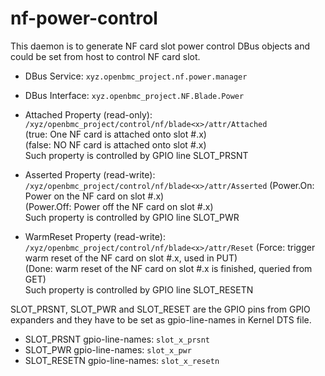 # nf-power-control
This daemon is to generate NF card slot power control DBus objects and 
could be set from host to control NF card slot. 

* DBus Service: ```xyz.openbmc_project.nf.power.manager```
* DBus Interface: ```xyz.openbmc_project.NF.Blade.Power```

* Attached Property (read-only): ```/xyz/openbmc_project/control/nf/blade<x>/attr/Attached```   
(true: One NF card is attached onto slot #.x)   
(false: NO NF card is attached onto slot #.x)   
Such property is controlled by GPIO line SLOT_PRSNT

* Asserted Property (read-write): ```/xyz/openbmc_project/control/nf/blade<x>/attr/Asserted```
(Power.On: Power on the NF card on slot #.x)   
(Power.Off: Power off the NF card on slot #.x)   
Such property is controlled by GPIO line SLOT_PWR

* WarmReset Property (read-write): ```/xyz/openbmc_project/control/nf/blade<x>/attr/Reset```
(Force: trigger warm reset of the NF card on slot #.x, used in PUT)   
(Done: warm reset of the NF card on slot #.x is finished, queried from GET)   
Such property is controlled by GPIO line SLOT_RESETN

SLOT_PRSNT, SLOT_PWR and SLOT_RESET are the GPIO pins from GPIO expanders and 
they have to be set as gpio-line-names in Kernel DTS file.
* SLOT_PRSNT gpio-line-names: ```slot_x_prsnt```     
* SLOT_PWR gpio-line-names: ```slot_x_pwr```     
* SLOT_RESETN gpio-line-names: ```slot_x_resetn```     

